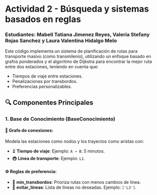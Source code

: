 <h1 class="text-center">Actividad 2 - Búsqueda y sistemas basados en reglas</h1>
<h3>Estudiantes: Mabell Tatiana Jimenez Reyes, Valeria Stefany Rojas Sanchez y Laura Valentina Hidalgo Melo</h3>

Este código implementa un sistema de planificación de rutas para transporte masivo (como transmilenio), utilizando un enfoque basado en grafos ponderados y el algoritmo de Dijkstra para encontrar la mejor ruta entre dos estaciones, teniendo en cuenta que:

- Tiempos de viaje entre estaciones. <br>
- Penalizaciones por transbordos. <br>
- Preferencias personalizables.

## 🔍 Componentes Principales

### 1. Base de Conocimiento (BaseConocimiento)

#### 📌 Grafo de conexiones:
Modela las estaciones como nodos y los trayectos como aristas con:
- ⏳ **Tiempo de viaje**: Ejemplo: `A → B`: 5 minutos.
- 🚇 **Línea de transporte**: Ejemplo: `L1`.

#### ⚙️ Reglas de preferencia:
- 🔄 **min_transbordos**: Prioriza rutas con menos cambios de línea.
- 🚫 **evitar_lineas**: Lista de líneas no deseadas. Ejemplo: `['L3']`.
